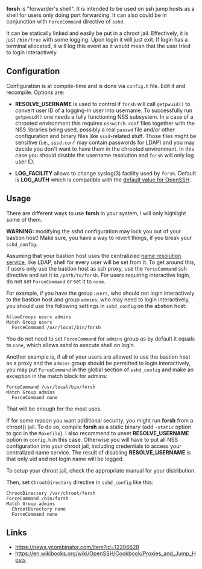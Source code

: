 **forsh** is "forwarder's shell". It is intended to be used on ssh jump hosts
as a shell for users only doing port forwarding. It can also could be in
conjunction with `ForceCommand` directive of `sshd`.

It can be statically linked and easily be put in a chroot jail.
Effectively, it is just `/bin/true` with some logging.  Upon login it will just
exit. If login has a terminal allocated, it will log this event as it would
mean that the user tried to login interactively.

## Configuration
Configuration is at compile-time and is done via `config.h` file. Edit it and
recompile. Options are:

- **RESOLVE_USERNAME** is used to control if `forsh` will call `getpwuid()`
  to convert user ID of a logging-in user into username. To successfully run
  `getpwuid()` one needs a fully functioning NSS subsystem. In a case of a chrooted
  environment this requires `nsswitch.conf` files together with the NSS
  libraries being used, possibly a real `passwd` file and/or other configuration and binary
  files like `sssd`-related stuff. Those files might be sensitive (i.e.,
  `sssd.conf` may contain passwords for LDAP) and you may decide you don't
  want to have them in the chrooted environment. In this case you should disable the
  username resolution and `forsh` will only log user ID.

- **LOG_FACILITY** allows to change syslog(3) facility used by `forsh`.
  Default is **LOG_AUTH** which is compatible with the [default value for
  OpenSSH](https://man.openbsd.org/sshd_config#SyslogFacility).
  
## Usage
There are different ways to use **forsh** in your system, I will only
highlight some of them.

**WARNING:** modifying the sshd configuration may lock you out of your bastion
host! Make sure, you have a way to revert things, if you break your
`sshd_config`.

Assuming that your bastion host uses the centralizied
[name resolution service](https://en.wikipedia.org/wiki/Name_Service_Switch),
like LDAP, shell for every user will be set from it. To get around this,
if users only use the bastion host as ssh proxy, use the `ForceCommand` ssh
directive and set it to `/path/to/forsh`. For users requiring interactive
login, do not set `ForceCommand` or set it to `none`.

For example, if you have the group `users`, who should not login interactively to
the bastion host and group `admins`, who may need to login interactively, you
should use the following settings in `sshd_config` on the abstion host:

```
AllowGroups users admins
Match Group users
  ForceCommand /usr/local/bin/forsh
```

You do not need to set `ForceCommand` for `admins` group as by default it
equals to `none`, which allows sshd to execute shell on login.

Another example is, if all of your users are allowed to use the bastion host as a
proxy and the `admins` group should be permitted to login interactively, you may
put `ForceCommand` in the global section of `sshd_config` and make an exception in
the match block for admins:

```
ForceCommand /usr/local/bin/forsh
Match Group admins
  ForceCommand none
```

That will be enough for the most uses.

If for some reason you want additional security, you might run **forsh**
from a chroot() jail. To do so, compile **forsh** as a static binary (add
`-static` option to gcc in the `Makefile`). I also recommend to unset
**RESOLVE_USERNAME** option in `config.h` in this case. Otherwise you will have to put all
NSS configuration into your chroot jail, including credentials to access your
centralized name service. The result of disabling **RESOLVE_USERNAME** is that
only uid and not login name will be logged.  

To setup your chroot jail, check the appropriate manual for your distribution.

Then, set `ChrootDirectory` directive in `sshd_config` like this:

```
ChrootDirectory /var/chroot/forsh
ForceCommand /bin/forsh
Match Group admins
  ChrootDirectory none
  ForceCommand none
```

## Links

- https://news.ycombinator.com/item?id=12206628
- https://en.wikibooks.org/wiki/OpenSSH/Cookbook/Proxies_and_Jump_Hosts
